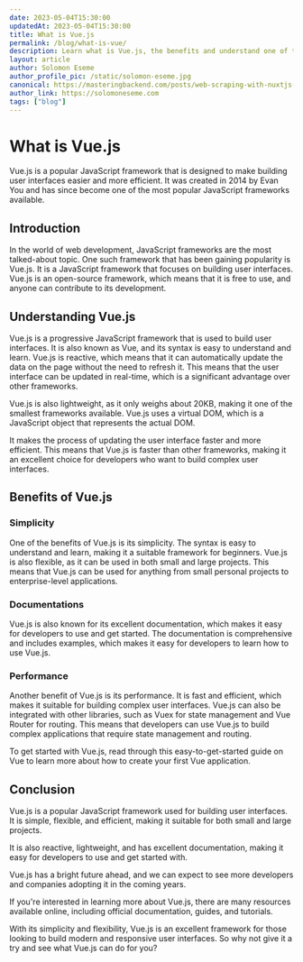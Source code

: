 ```yaml
---
date: 2023-05-04T15:30:00
updatedAt: 2023-05-04T15:30:00
title: What is Vue.js
permalink: /blog/what-is-vue/
description: Learn what is Vue.js, the benefits and understand one of the most popular frontend framework
layout: article
author: Solomon Eseme
author_profile_pic: /static/solomon-eseme.jpg
canonical: https://masteringbackend.com/posts/web-scraping-with-nuxtjs-using-puppeteer/
author_link: https://solomoneseme.com
tags: ["blog"]
---
```


# What is Vue.js

Vue.js is a popular JavaScript framework that is designed to make building user interfaces easier and more efficient. It was created in 2014 by Evan You and has since become one of the most popular JavaScript frameworks available.

## Introduction

In the world of web development, JavaScript frameworks are the most talked-about topic. One such framework that has been gaining popularity is Vue.js. It is a JavaScript framework that focuses on building user interfaces. Vue.js is an open-source framework, which means that it is free to use, and anyone can contribute to its development.

## Understanding Vue.js

Vue.js is a progressive JavaScript framework that is used to build user interfaces. It is also known as Vue, and its syntax is easy to understand and learn. Vue.js is reactive, which means that it can automatically update the data on the page without the need to refresh it. This means that the user interface can be updated in real-time, which is a significant advantage over other frameworks.

Vue.js is also lightweight, as it only weighs about 20KB, making it one of the smallest frameworks available. Vue.js uses a virtual DOM, which is a JavaScript object that represents the actual DOM.

It makes the process of updating the user interface faster and more efficient. This means that Vue.js is faster than other frameworks, making it an excellent choice for developers who want to build complex user interfaces.

## Benefits of Vue.js

### Simplicity

One of the benefits of Vue.js is its simplicity. The syntax is easy to understand and learn, making it a suitable framework for beginners. Vue.js is also flexible, as it can be used in both small and large projects. This means that Vue.js can be used for anything from small personal projects to enterprise-level applications.

### Documentations

Vue.js is also known for its excellent documentation, which makes it easy for developers to use and get started. The documentation is comprehensive and includes examples, which makes it easy for developers to learn how to use Vue.js.

### Performance

Another benefit of Vue.js is its performance. It is fast and efficient, which makes it suitable for building complex user interfaces. Vue.js can also be integrated with other libraries, such as Vuex for state management and Vue Router for routing. This means that developers can use Vue.js to build complex applications that require state management and routing.

To get started with Vue.js, read through this easy-to-get-started guide on Vue to learn more about how to create your first Vue application.

## Conclusion

Vue.js is a popular JavaScript framework used for building user interfaces. It is simple, flexible, and efficient, making it suitable for both small and large projects.

It is also reactive, lightweight, and has excellent documentation, making it easy for developers to use and get started with.

Vue.js has a bright future ahead, and we can expect to see more developers and companies adopting it in the coming years.

If you're interested in learning more about Vue.js, there are many resources available online, including official documentation, guides, and tutorials.

With its simplicity and flexibility, Vue.js is an excellent framework for those looking to build modern and responsive user interfaces. So why not give it a try and see what Vue.js can do for you?
